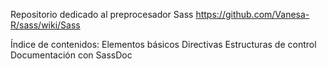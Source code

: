 Repositorio dedicado al preprocesador Sass
https://github.com/Vanesa-R/sass/wiki/Sass

Índice de contenidos:
  Elementos básicos
  Directivas
  Estructuras de control
  Documentación con SassDoc
  
